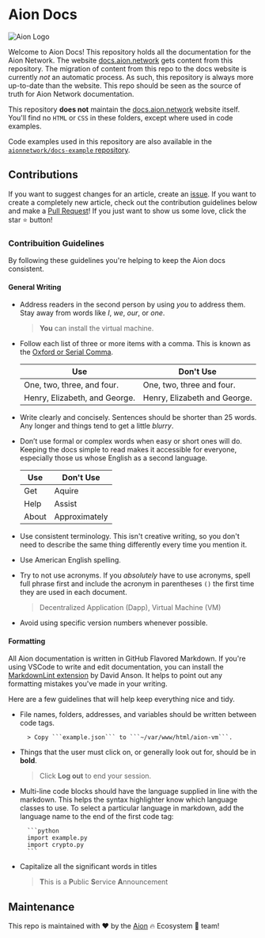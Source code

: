 # Aion Docs

![Aion Logo](/aion-docs-logo.png)

Welcome to Aion Docs! This repository holds all the documentation for the Aion Network. The website [docs.aion.network](https://docs.aion.network/) gets content from this repository. The migration of content from this repo to the docs website is currently _not_ an automatic process. As such, this repository is always more up-to-date than the website. This repo should be seen as the source of truth for Aion Network documentation.

This repository **does not** maintain the [docs.aion.network](https://docs.aion.network) website itself. You'll find no `HTML` or `CSS` in these folders, except where used in code examples.

Code examples used in this repository are also available in the [`aionnetwork/docs-example` repository](https://github.com/aionnetwork/docs-examples).

## Contributions

If you want to suggest changes for an article, create an [issue](https://github.com/aionnetwork/docs/issues). If you want to create a completely new article, check out the contribution guidelines below and make a [Pull Request](https://github.com/aionnetwork/docs/pulls)! If you just want to show us some love, click the star :star: button!

### Contribuition Guidelines

By following these guidelines you're helping to keep the Aion docs consistent.

#### General Writing

- Address readers in the second person by using _you_ to address them. Stay away from words like _I_, _we_, _our_, or _one_.

    > **You** can install the virtual machine.

- Follow each list of three or more items with a comma. This is known as the [Oxford or Serial Comma](https://en.wikipedia.org/wiki/Serial_comma).

    | Use | Don't Use |
    | --- | --------- |
    | One, two, three, and four. | One, two, three and four. |
    | Henry, Elizabeth, and George. | Henry, Elizabeth and George. |

- Write clearly and concisely. Sentences should be shorter than 25 words. Any longer and things tend to get a little _blurry_.
- Don’t use formal or complex words when easy or short ones will do. Keeping the docs simple to read makes it accessible for everyone, especially those us whose English as a second language.

    | Use | Don't Use |
    | --- | --------- |
    | Get | Aquire |
    | Help | Assist |
    | About | Approximately |

- Use consistent terminology. This isn't creative writing, so you don't need to describe the same thing differently every time you mention it.
- Use American English spelling.
- Try to not use acronyms. If you _absolutely_ have to use acronyms, spell full phrase first and include the acronym in parentheses `()` the first time they are used in each document.

    > Decentralized Application (Dapp), Virtual Machine (VM)

- Avoid using specific version numbers whenever possible.

#### Formatting

All Aion documentation is written in GitHub Flavored Markdown. If you're using VSCode to write and edit documentation, you can install the [MarkdownLint extension](https://marketplace.visualstudio.com/items?itemName=DavidAnson.vscode-markdownlint) by David Anson. It helps to point out any formatting mistakes you've made in your writing.

Here are a few guidelines that will help keep everything nice and tidy.

- File names, folders, addresses, and variables should be written between code tags.

        > Copy ```example.json``` to ```~/var/www/html/aion-vm```.

- Things that the user must click on, or generally look out for, should be in **bold**.

    > Click **Log out** to end your session.

- Multi-line code blocks should have the language supplied in line with the markdown. This helps the syntax highlighter know which language classes to use. To select a particular language in markdown, add the language name to the end of the first code tag:

        ```python
        import example.py
        import crypto.py
        ```

- Capitalize all the significant words in titles

    > **T**his is a **P**ublic **S**ervice **A**nnouncement

## Maintenance

This repo is maintained with ❤️ by the [Aion](https://aion.network) :fire: Ecosystem :100: team!
